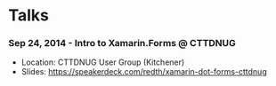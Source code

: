 Talks
=====

 ### Sep 24, 2014 - Intro to Xamarin.Forms @ CTTDNUG
  - Location: CTTDNUG User Group (Kitchener)
  - Slides:  https://speakerdeck.com/redth/xamarin-dot-forms-cttdnug
